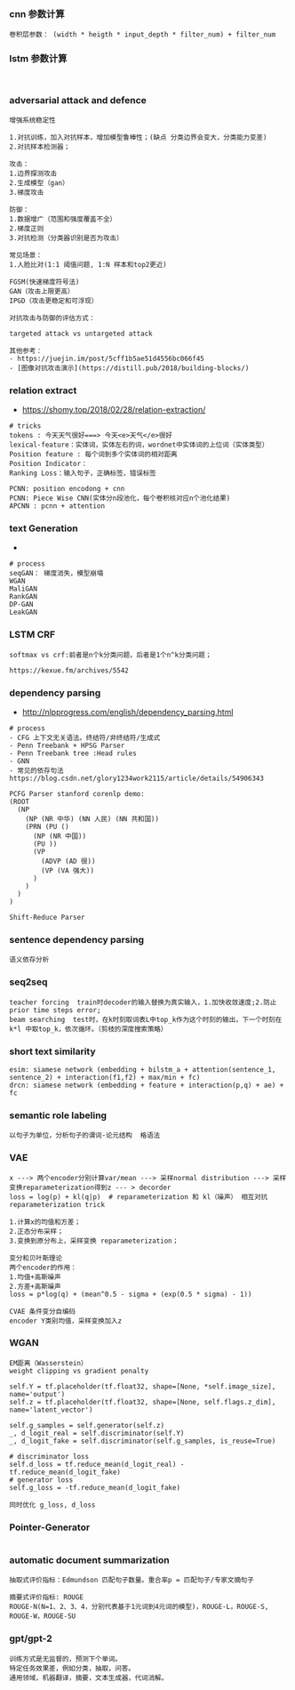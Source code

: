 ### cnn 参数计算
```
卷积层参数： (width * heigth * input_depth * filter_num) + filter_num 
```

### lstm 参数计算
```
 
```

### adversarial attack and defence
```
增强系统稳定性

1.对抗训练，加入对抗样本，增加模型鲁棒性；(缺点 分类边界会变大，分类能力变差)
2.对抗样本检测器；

攻击：
1.边界探测攻击
2.生成模型（gan）
3.梯度攻击

防御：
1.数据增广（范围和强度覆盖不全）
2.梯度正则
3.对抗检测（分类器识别是否为攻击）

常见场景：
1.人脸比对(1:1 阈值问题, 1:N 样本和top2更近) 

FGSM(快速梯度符号法)
GAN（攻击上限更高）
IPGD（攻击更稳定和可浮现）

对抗攻击与防御的评估方式：

targeted attack vs untargeted attack

其他参考：
- https://juejin.im/post/5cff1b5ae51d4556bc066f45
- [图像对抗攻击演示](https://distill.pub/2018/building-blocks/)
```


### relation extract
- https://shomy.top/2018/02/28/relation-extraction/
```
# tricks
tokens : 今天天气很好===> 今天<e>天气</e>很好
lexical-feature：实体词，实体左右的词，wordnet中实体词的上位词（实体类型）
Position feature : 每个词到多个实体词的相对距离
Position Indicator： 
Ranking Loss：输入句子，正确标签，错误标签

PCNN: position encodong + cnn
PCNN: Piece Wise CNN(实体分n段池化，每个卷积核对应n个池化结果)
APCNN : pcnn + attention
```

### text Generation
- 
```
# process
seqGAN： 梯度消失，模型崩塌
WGAN
MaliGAN
RankGAN
DP-GAN
LeakGAN
```

### LSTM CRF
```
softmax vs crf:前者是n个k分类问题，后者是1个n^k分类问题；

https://kexue.fm/archives/5542
```

### dependency parsing
- http://nlpprogress.com/english/dependency_parsing.html
```
# process
- CFG 上下文无关语法。终结符/非终结符/生成式
- Penn Treebank + HPSG Parser
- Penn Treebank tree :Head rules
- GNN
- 常见的依存句法 https://blog.csdn.net/glory1234work2115/article/details/54906343

PCFG Parser stanford corenlp demo: 
(ROOT
  (NP
    (NP (NR 中华) (NN 人民) (NN 共和国))
    (PRN (PU ()
      (NP (NR 中国))
      (PU ))
      (VP
        (ADVP (AD 很))
        (VP (VA 强大))
	  )
	)
  )
)

Shift-Reduce Parser
```

### sentence dependency parsing
```
语义依存分析
```

### seq2seq
```
teacher forcing  train时decoder的输入替换为真实输入，1.加快收敛速度;2.防止prior time steps error;  
beam searching  test时，在k时刻取词表L中top_k作为这个时刻的输出，下一个时刻在k*l 中取top_k，依次循环。（剪枝的深度搜索策略）
```

### short text similarity
```
esim: siamese network (embedding + bilstm_a + attention(sentence_1, sentence_2) + interaction(f1,f2) + max/min + fc)
drcn: siamese network (embedding + feature + interaction(p,q) + ae) + fc
```

### semantic role labeling
```
以句子为单位，分析句子的谓词-论元结构  格语法
```

### VAE
```
x ---> 两个encoder分别计算var/mean ---> 采样normal distribution ---> 采样变换reparameterization得到z --- > decorder
loss = log(p) + kl(q|p)  # reparameterization 和 kl（噪声） 相互对抗
reparameterization trick

1.计算x的均值和方差；
2.正态分布采样；
3.变换到原分布上，采样变换 reparameterization；

变分和贝叶斯理论
两个encoder的作用：
1.均值+高斯噪声
2.方差+高斯噪声
loss = p*log(q) + (mean^0.5 - sigma + (exp(0.5 * sigma) - 1))

CVAE 条件变分自编码
encoder Y类别均值，采样变换加入z
```

### WGAN
```
EM距离（Wasserstein）
weight clipping vs gradient penalty 

self.Y = tf.placeholder(tf.float32, shape=[None, *self.image_size], name='output')
self.z = tf.placeholder(tf.float32, shape=[None, self.flags.z_dim], name='latent_vector')

self.g_samples = self.generator(self.z)
_, d_logit_real = self.discriminator(self.Y)
_, d_logit_fake = self.discriminator(self.g_samples, is_reuse=True)

# discriminator loss
self.d_loss = tf.reduce_mean(d_logit_real) - tf.reduce_mean(d_logit_fake)
# generator loss
self.g_loss = -tf.reduce_mean(d_logit_fake)

同时优化 g_loss, d_loss
```

### Pointer-Generator
```

```

### automatic document summarization
```
抽取式评价指标：Edmundson 匹配句子数量。重合率p = 匹配句子/专家文摘句子

摘要式评价指标: ROUGE 
ROUGE-N(N=1、2、3、4，分别代表基于1元词到4元词的模型)，ROUGE-L，ROUGE-S, ROUGE-W，ROUGE-SU

```

### gpt/gpt-2
```
训练方式是无监督的，预测下个单词。
特定任务效果差，例如分类，抽取，问答。
通用领域，机器翻译，摘要，文本生成器，代词消解。

```